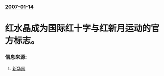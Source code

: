 ### [2007-01-14](/news/2007/01/14/index.md)

##### 
# 红水晶成为国际红十字与红新月运动的官方标志。




### 信息来源:

1. [新华网](http://news.xinhuanet.com/world/2007-01/15/content_5607401.htm)
